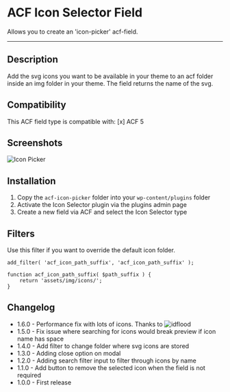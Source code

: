 # ACF Icon Selector Field

Allows you to create an 'icon-picker' acf-field.

---

## Description

Add the svg icons you want to be available in your theme to an acf folder inside an img folder in your theme. The field returns the name of the svg.

## Compatibility

This ACF field type is compatible with:
[x] ACF 5

## Screenshots

![Icon Picker](https://raw.githubusercontent.com/houke/acf-icon-picker/master/screenshots/example.png)

## Installation

1. Copy the `acf-icon-picker` folder into your `wp-content/plugins` folder
2. Activate the Icon Selector plugin via the plugins admin page
3. Create a new field via ACF and select the Icon Selector type

## Filters

Use this filter if you want to override the default icon folder.

    add_filter( 'acf_icon_path_suffix', 'acf_icon_path_suffix' );

    function acf_icon_path_suffix( $path_suffix ) {
        return 'assets/img/icons/';
    }

## Changelog

* 1.6.0 - Performance fix with lots of icons. Thanks to ![idflood](https://github.com/houke/acf-icon-picker/pull/9)
* 1.5.0 - Fix issue where searching for icons would break preview if icon name has space
* 1.4.0 - Add filter to change folder where svg icons are stored
* 1.3.0 - Adding close option on modal
* 1.2.0 - Adding search filter input to filter through icons by name
* 1.1.0 - Add button to remove the selected icon when the field is not required
* 1.0.0 - First release

